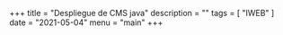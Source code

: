 +++
title = "Despliegue de CMS java"
description = ""
tags = [
    "IWEB"
]
date = "2021-05-04"
menu = "main"
+++